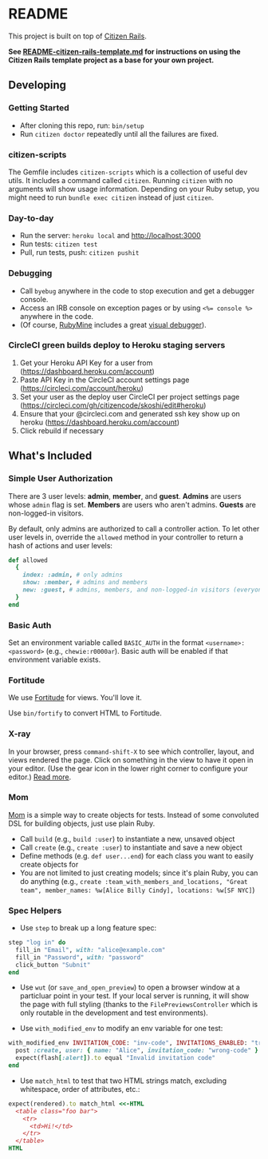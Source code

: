 # README

This project is built on top of [Citizen Rails](https://github.com/citizencode/citizen-rails). 

**See [README-citizen-rails-template.md](README-citizen-rails-template.md) for instructions on
using the Citizen Rails template project as a base for your own project.**


## Developing

### Getting Started

* After cloning this repo, run: `bin/setup`
* Run `citizen doctor` repeatedly until all the failures are fixed.


### citizen-scripts

The Gemfile includes `citizen-scripts` which is a collection of useful dev utils. It includes a command
called `citizen`. Running `citizen` with no arguments will show usage information. Depending on your 
Ruby setup, you might need to run `bundle exec citizen` instead of just `citizen`.


### Day-to-day

* Run the server: `heroku local` and [http://localhost:3000](http://localhost:3000)
* Run tests: `citizen test`
* Pull, run tests, push: `citizen pushit`


### Debugging

* Call `byebug` anywhere in the code to stop execution and get a debugger console.
* Access an IRB console on exception pages or by using `<%= console %>` anywhere in the code.
* (Of course, [RubyMine](https://www.jetbrains.com/ruby/) includes a great [visual debugger](https://www.jetbrains.com/ruby/features/ruby_debugger.html)).

### CircleCI green builds deploy to Heroku staging servers

1. Get your Heroku API Key for a user from (https://dashboard.heroku.com/account)
1. Paste API Key in the CircleCI account settings page (https://circleci.com/account/heroku)
1. Set your user as the deploy user CircleCI per project settings page (https://circleci.com/gh/citizencode/skoshi/edit#heroku)
1. Ensure that your <github username>@circleci.com and generated ssh key show up on heroku (https://dashboard.heroku.com/account)
1. Click rebuild if necessary 

## What's Included

### Simple User Authorization

There are 3 user levels: **admin**, **member**, and **guest**. **Admins** are users whose `admin` flag is set.
**Members** are users who aren't admins. **Guests** are non-logged-in visitors.

By default, only admins are authorized to call a controller action. To let other user levels
in, override the `allowed` method in your controller to return a hash of actions and user levels:

```ruby
def allowed
  { 
    index: :admin, # only admins
    show: :member, # admins and members
    new: :guest, # admins, members, and non-logged-in visitors (everyone)
  }
end
```

### Basic Auth

Set an environment variable called `BASIC_AUTH` in the format `<username>:<password>` (e.g., `chewie:r0000ar`).
Basic auth will be enabled if that environment variable exists.


### Fortitude

We use [Fortitude](https://github.com/ageweke/fortitude) for views. You'll love it.

Use `bin/fortify` to convert HTML to Fortitude.



### X-ray

In your browser, press `command-shift-X` to see which controller, layout, and views rendered the page. Click on something
in the view to have it open in your editor. (Use the gear icon in the lower right corner to configure your editor.)
[Read more](https://github.com/brentd/xray-rails).



### Mom

[Mom](spec/support/mom.rb) is a simple way to create objects for tests. Instead of some convoluted DSL for building
objects, just use plain Ruby.

* Call `build` (e.g., `build :user`) to instantiate a new, unsaved object
* Call `create` (e.g., `create :user`) to instantiate and save a new object
* Define methods (e.g. `def user...end`) for each class you want to easily create objects for
* You are not limited to just creating models; since it's plain Ruby, you can do anything 
  (e.g., `create :team_with_members_and_locations, "Great team", member_names: %w[Alice Billy Cindy], locations: %w[SF NYC]`) 


### Spec Helpers

* Use `step` to break up a long feature spec:

```ruby
step "log in" do
  fill_in "Email", with: "alice@example.com"
  fill_in "Password", with: "password"
  click_button "Subnit"
end
```

* Use `wut` (or `save_and_open_preview`) to open a browser window at a particluar point in your test. If your local
  server is running, it will show the page with full styling (thanks to the `FilePreviewsController` which is only
  routable in the development and test environments).

* Use `with_modified_env` to modify an env variable for one test:
 
```ruby 
with_modified_env INVITATION_CODE: "inv-code", INVITATIONS_ENABLED: "true" do
  post :create, user: { name: "Alice", invitation_code: "wrong-code" }
  expect(flash[:alert]).to equal "Invalid invitation code"
end  
```

* Use `match_html` to test that two HTML strings match, excluding whitespace, order of attributes, etc.:

```ruby
expect(rendered).to match_html <<-HTML
  <table class="foo bar">
    <tr>
      <td>Hi!</td>
    </tr>
  </table>
HTML
```
